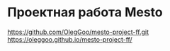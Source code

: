 # Проектная работа Mesto
https://github.com/OlegGoo/mesto-project-ff.git
https://oleggoo.github.io/mesto-project-ff/
